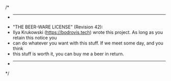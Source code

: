 /*
 * ----------------------------------------------------------------------------
 * "THE BEER-WARE LICENSE" (Revision 42):
 * Ilya Krukowski (https://bodrovis.tech) wrote this project. As long as you retain this notice you
 * can do whatever you want with this stuff. If we meet some day, and you think
 * this stuff is worth it, you can buy me a beer in return.
 * ----------------------------------------------------------------------------
 */